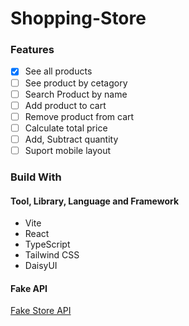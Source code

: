 # Shopping-Store

### Features

- [x] See all products
- [ ] See product by cetagory
- [ ] Search Product by name
- [ ] Add product to cart
- [ ] Remove product from cart
- [ ] Calculate total price
- [ ] Add, Subtract quantity
- [ ] Suport mobile layout

### Build With

#### Tool, Library, Language and Framework

- Vite
- React
- TypeScript
- Tailwind CSS
- DaisyUI

#### Fake API

[Fake Store API](https://fakestoreapi.com/)
